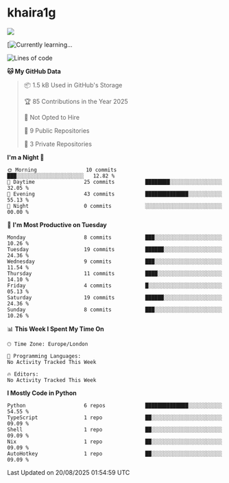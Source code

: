 # khaira1g

![](https://komarev.com/ghpvc/?username=khaira1g)

[![Currently learning...](https://github-readme-tech-stack.vercel.app/api/cards?title=Currently+learning...&lineCount=1&line1=python%2Cpython%2Cfff100%3Bhtml5%2Chtml5%2Cff5800%3Bcss%2Ccss%2C00e0ff%3Bjavascript%2Cjavascript%2Cfff100%3B)

<!--START_SECTION:waka-->
![Lines of code](https://img.shields.io/badge/From%20Hello%20World%20I%27ve%20Written-13.5%20thousand%20lines%20of%20code-blue)

**🐱 My GitHub Data** 

> 📦 1.5 kB Used in GitHub's Storage 
 > 
> 🏆 85 Contributions in the Year 2025
 > 
> 🚫 Not Opted to Hire
 > 
> 📜 9 Public Repositories 
 > 
> 🔑 3 Private Repositories 
 > 
**I'm a Night 🦉** 

```text
🌞 Morning                10 commits          ███░░░░░░░░░░░░░░░░░░░░░░   12.82 % 
🌆 Daytime                25 commits          ████████░░░░░░░░░░░░░░░░░   32.05 % 
🌃 Evening                43 commits          ██████████████░░░░░░░░░░░   55.13 % 
🌙 Night                  0 commits           ░░░░░░░░░░░░░░░░░░░░░░░░░   00.00 % 
```
📅 **I'm Most Productive on Tuesday** 

```text
Monday                   8 commits           ███░░░░░░░░░░░░░░░░░░░░░░   10.26 % 
Tuesday                  19 commits          ██████░░░░░░░░░░░░░░░░░░░   24.36 % 
Wednesday                9 commits           ███░░░░░░░░░░░░░░░░░░░░░░   11.54 % 
Thursday                 11 commits          ████░░░░░░░░░░░░░░░░░░░░░   14.10 % 
Friday                   4 commits           █░░░░░░░░░░░░░░░░░░░░░░░░   05.13 % 
Saturday                 19 commits          ██████░░░░░░░░░░░░░░░░░░░   24.36 % 
Sunday                   8 commits           ███░░░░░░░░░░░░░░░░░░░░░░   10.26 % 
```


📊 **This Week I Spent My Time On** 

```text
🕑︎ Time Zone: Europe/London

💬 Programming Languages: 
No Activity Tracked This Week

🔥 Editors: 
No Activity Tracked This Week
```

**I Mostly Code in Python** 

```text
Python                   6 repos             ██████████████░░░░░░░░░░░   54.55 % 
TypeScript               1 repo              ██░░░░░░░░░░░░░░░░░░░░░░░   09.09 % 
Shell                    1 repo              ██░░░░░░░░░░░░░░░░░░░░░░░   09.09 % 
Nix                      1 repo              ██░░░░░░░░░░░░░░░░░░░░░░░   09.09 % 
AutoHotkey               1 repo              ██░░░░░░░░░░░░░░░░░░░░░░░   09.09 % 
```




 Last Updated on 20/08/2025 01:54:59 UTC
<!--END_SECTION:waka-->
